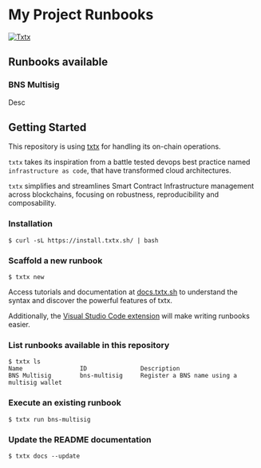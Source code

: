 # My Project Runbooks

[![Txtx](https://img.shields.io/badge/Operated%20with-Txtx-gree?labelColor=gray)]((https://txtx.sh))

## Runbooks available

### BNS Multisig
Desc

## Getting Started

This repository is using [txtx](https://txtx.sh) for handling its on-chain operations.

`txtx` takes its inspiration from a battle tested devops best practice named `infrastructure as code`, that have transformed cloud architectures. 

`txtx` simplifies and streamlines Smart Contract Infrastructure management across blockchains, focusing on robustness, reproducibility and composability.

### Installation

```console
$ curl -sL https://install.txtx.sh/ | bash
```

### Scaffold a new runbook

```console
$ txtx new
```

Access tutorials and documentation at [docs.txtx.sh](https://docs.txtx.sh) to understand the syntax and discover the powerful features of txtx. 

Additionally, the [Visual Studio Code extension](https://marketplace.visualstudio.com/items?itemName=txtx.txtx) will make writing runbooks easier.

### List runbooks available in this repository
```console
$ txtx ls
Name                ID               Description
BNS Multisig        bns-multisig     Register a BNS name using a multisig wallet
```

### Execute an existing runbook
```console
$ txtx run bns-multisig
```

### Update the README documentation
```console
$ txtx docs --update 
```
